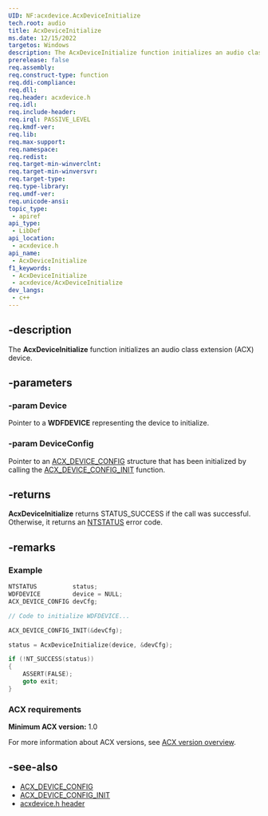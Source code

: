 ```yaml
---
UID: NF:acxdevice.AcxDeviceInitialize
tech.root: audio
title: AcxDeviceInitialize
ms.date: 12/15/2022
targetos: Windows
description: The AcxDeviceInitialize function initializes an audio class extension (ACX) device.
prerelease: false
req.assembly: 
req.construct-type: function
req.ddi-compliance: 
req.dll: 
req.header: acxdevice.h
req.idl: 
req.include-header: 
req.irql: PASSIVE_LEVEL
req.kmdf-ver: 
req.lib: 
req.max-support: 
req.namespace: 
req.redist: 
req.target-min-winverclnt: 
req.target-min-winversvr: 
req.target-type: 
req.type-library: 
req.umdf-ver: 
req.unicode-ansi: 
topic_type:
 - apiref
api_type:
 - LibDef
api_location:
 - acxdevice.h
api_name:
 - AcxDeviceInitialize
f1_keywords:
 - AcxDeviceInitialize
 - acxdevice/AcxDeviceInitialize
dev_langs:
 - c++
---
```


## -description

The **AcxDeviceInitialize** function initializes an audio class extension (ACX) device.

## -parameters

### -param Device

Pointer to a **WDFDEVICE** representing the device to initialize.

### -param DeviceConfig

Pointer to an [ACX_DEVICE_CONFIG](ns-acxdevice-acx_device_config.md) structure that has been initialized by calling the [ACX_DEVICE_CONFIG_INIT](nf-acxdevice-acx_device_config_init.md) function.

## -returns

**AcxDeviceInitialize** returns STATUS_SUCCESS if the call was successful. Otherwise, it returns an [NTSTATUS](/windows-hardware/drivers/kernel/using-ntstatus-values) error code.

## -remarks

### Example

```cpp
NTSTATUS          status;
WDFDEVICE         device = NULL;
ACX_DEVICE_CONFIG devCfg;

// Code to initialize WDFDEVICE...

ACX_DEVICE_CONFIG_INIT(&devCfg);

status = AcxDeviceInitialize(device, &devCfg);

if (!NT_SUCCESS(status)) 
{
    ASSERT(FALSE);
    goto exit;
}
```

### ACX requirements

**Minimum ACX version:** 1.0

For more information about ACX versions, see [ACX version overview](/windows-hardware/drivers/audio/acx-version-overview).

## -see-also

- [ACX_DEVICE_CONFIG](ns-acxdevice-acx_device_config.md)
- [ACX_DEVICE_CONFIG_INIT](nf-acxdevice-acx_device_config_init.md)
- [acxdevice.h header](index.md)
